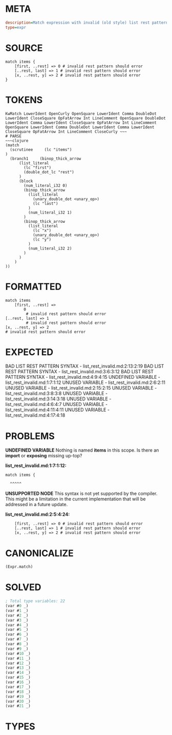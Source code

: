 # META
~~~ini
description=Match expression with invalid (old style) list rest patterns should error
type=expr
~~~
# SOURCE
~~~roc
match items {
    [first, ..rest] => 0 # invalid rest pattern should error
    [..rest, last] => 1 # invalid rest pattern should error
    [x, ..rest, y] => 2 # invalid rest pattern should error
}
~~~
# TOKENS
~~~text
KwMatch LowerIdent OpenCurly OpenSquare LowerIdent Comma DoubleDot LowerIdent CloseSquare OpFatArrow Int LineComment OpenSquare DoubleDot LowerIdent Comma LowerIdent CloseSquare OpFatArrow Int LineComment OpenSquare LowerIdent Comma DoubleDot LowerIdent Comma LowerIdent CloseSquare OpFatArrow Int LineComment CloseCurly ~~~
# PARSE
~~~clojure
(match
  (scrutinee     (lc "items")
)
  (branch1     (binop_thick_arrow
      (list_literal
        (lc "first")
        (double_dot_lc "rest")
      )
      (block
        (num_literal_i32 0)
        (binop_thick_arrow
          (list_literal
            (unary_double_dot <unary_op>)
            (lc "last")
          )
          (num_literal_i32 1)
        )
        (binop_thick_arrow
          (list_literal
            (lc "x")
            (unary_double_dot <unary_op>)
            (lc "y")
          )
          (num_literal_i32 2)
        )
      )
    )
))
~~~
# FORMATTED
~~~roc
match items
	[first, ..rest] => 
		0
		 # invalid rest pattern should error
[..rest, last] => 1
		 # invalid rest pattern should error
[x, ..rest, y] => 2
# invalid rest pattern should error
~~~
# EXPECTED
BAD LIST REST PATTERN SYNTAX - list_rest_invalid.md:2:13:2:19
BAD LIST REST PATTERN SYNTAX - list_rest_invalid.md:3:6:3:12
BAD LIST REST PATTERN SYNTAX - list_rest_invalid.md:4:9:4:15
UNDEFINED VARIABLE - list_rest_invalid.md:1:7:1:12
UNUSED VARIABLE - list_rest_invalid.md:2:6:2:11
UNUSED VARIABLE - list_rest_invalid.md:2:15:2:15
UNUSED VARIABLE - list_rest_invalid.md:3:8:3:8
UNUSED VARIABLE - list_rest_invalid.md:3:14:3:18
UNUSED VARIABLE - list_rest_invalid.md:4:6:4:7
UNUSED VARIABLE - list_rest_invalid.md:4:11:4:11
UNUSED VARIABLE - list_rest_invalid.md:4:17:4:18
# PROBLEMS
**UNDEFINED VARIABLE**
Nothing is named **items** in this scope.
Is there an **import** or **exposing** missing up-top?

**list_rest_invalid.md:1:7:1:12:**
```roc
match items {
```
      ^^^^^


**UNSUPPORTED NODE**
This syntax is not yet supported by the compiler.
This might be a limitation in the current implementation that will be addressed in a future update.

**list_rest_invalid.md:2:5:4:24:**
```roc
    [first, ..rest] => 0 # invalid rest pattern should error
    [..rest, last] => 1 # invalid rest pattern should error
    [x, ..rest, y] => 2 # invalid rest pattern should error
```


# CANONICALIZE
~~~clojure
(Expr.match)
~~~
# SOLVED
~~~clojure
; Total type variables: 22
(var #0 _)
(var #1 _)
(var #2 _)
(var #3 _)
(var #4 _)
(var #5 _)
(var #6 _)
(var #7 _)
(var #8 _)
(var #9 _)
(var #10 _)
(var #11 _)
(var #12 _)
(var #13 _)
(var #14 _)
(var #15 _)
(var #16 _)
(var #17 _)
(var #18 _)
(var #19 _)
(var #20 _)
(var #21 _)
~~~
# TYPES
~~~roc
~~~
